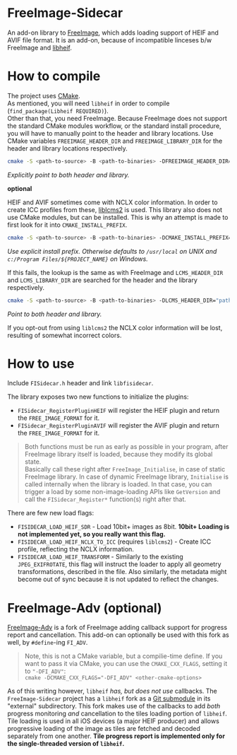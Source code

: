 # FreeImage-Sidecar

An add-on library to [FreeImage](https://sourceforge.net/projects/freeimage/), which adds loading support of HEIF and AVIF file format. It is an add-on, because of incompatible linceses b/w FreeImage and [libheif](https://github.com/strukturag/libheif).

# How to compile

The project uses [CMake](https://cmake.org/).  
As mentioned, you will need `libheif` in order to compile (`find_package(Libheif REQUIRED)`).  
Other than that, you need FreeImage. Because FreeImage does not support the standard CMake modules workflow, or the standard install procedure, you will have to manually point to the header and library locations. Use CMake variables `FREEIMAGE_HEADER_DIR` and `FREEIMAGE_LIBRARY_DIR` for the header and library locations respectively.

```bash
cmake -S <path-to-source> -B <path-to-binaries> -DFREEIMAGE_HEADER_DIR="path-to-FreeImage-header-folder" -DFREEIMAGE_LIBRARY_DIR="path-to-FreeImage-library-folder"
```
_Explicitly point to both header and library._

**optional**

HEIF and AVIF sometimes come with NCLX color information. In order to create ICC profiles from these, [liblcms2](https://www.littlecms.com/) is used. This library also does not use CMake modules, but can be installed. This is why an attempt is made to first look for it into `CMAKE_INSTALL_PREFIX`.  

```bash
cmake -S <path-to-source> -B <path-to-binaries> -DCMAKE_INSTALL_PREFIX="path-to-your-install-prefix"
```
_Use explicit install prefix. Otherwise defaults to `/usr/local` on UNIX and `c:/Program Files/${PROJECT_NAME}` on Windows._  

If this fails, the lookup is the same as with FreeImage and `LCMS_HEADER_DIR` and `LCMS_LIBRARY_DIR` are searched for the header and the library respectively. 
```bash
cmake -S <path-to-source> -B <path-to-binaries> -DLCMS_HEADER_DIR="path-to-lcms2-header-folder" -DLCMS_LIBRARY_DIR="path-to-lcms2-library-folder"
```
_Point to both header and library._

If you opt-out from using `liblcms2` the NCLX color information will be lost, resulting of somewhat incorrect colors. 

# How to use

Include `FISidecar.h` header and link `libfisidecar`.  

The library exposes two new functions to initialize the plugins:

 - `FISidecar_RegisterPluginHEIF` will register the HEIF plugin and return the `FREE_IMAGE_FORMAT` for it.
 - `FISidecar_RegisterPluginAVIF` will register the AVIF plugin and return the `FREE_IMAGE_FORMAT` for it.

> Both functions must be run as early as possible in your program, after FreeImage library itself is loaded, because they modify its global state.   
Basically call these right after `FreeImage_Initialise`, in case of static FreeImage library. In case of dynamic FreeImage library, `Initialise` is called internally when the library is loaded. In that case, you can trigger a load by some non-image-loading APIs like `GetVersion` and call the `FISidecar_Register*` function(s) right after that.

There are few new load flags:

 - `FISIDECAR_LOAD_HEIF_SDR` - Load 10bit+ images as 8bit. **10bit+ Loading is not implemented yet, so you really want this flag.**
 - `FISIDECAR_LOAD_HEIF_NCLX_TO_ICC` (requires `liblcms2`) - Create ICC profile, reflecting the NCLX information.
 - `FISIDECAR_LOAD_HEIF_TRANSFORM` - Similarly to the existing `JPEG_EXIFROTATE`, this flag will instruct the loader to apply all geometry transformations, described in the file. Also similarly, the metadata might become out of sync because it is not updated to reflect the changes. 

 # FreeImage-Adv (optional)

 [FreeImage-Adv](https://github.com/mnaydenov/FreeImage-Adv) is a fork of FreeImage adding callback support for progress report and cancellation. 
 This add-on can optionally be used with this fork as well, by `#define`-ing `FI_ADV`. 
 
 >Note, this is not a CMake variable, but a compilie-time define. If you want to pass it via CMake, you can use the `CMAKE_CXX_FLAGS`, setting it to `"-DFI_ADV"`:  
`cmake -DCMAKE_CXX_FLAGS="-DFI_ADV" <other-cmake-options>`

As of this writing however, `libheif` _has, but does not use_ callbacks. The `FreeImage-Sidecar` project has a `libheif` fork as a [Git submodule](https://git-scm.com/book/en/v2/Git-Tools-Submodules) in its "external" subdirectory. This fork makes use of the callbacks to add _both_ progress monitoring _and_ cancellation to the tiles loading portion of `libheif`. Tile loading is used in all iOS devices (a major HEIF producer) and allows progressive loading of the image as tiles are fetched and decoded separately from one another. **Tile progress report is implemented only for the single-threaded version of `libheif`.** 
